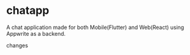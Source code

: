 # chatapp

A chat application made for both Mobile(Flutter) and Web(React) using Appwrite as a backend.

changes
